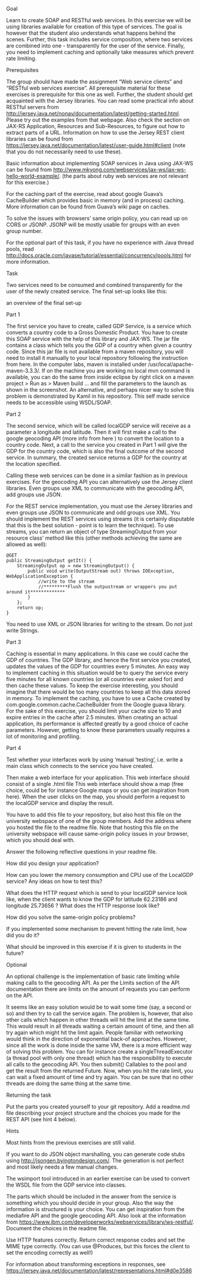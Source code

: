 Goal

Learn to create SOAP and RESTful web services. In this exercise we will be using libraries available for creation of this type of services. The goal is however that the student also understands what happens behind the scenes. Further, this task includes service composition, where two services are combined into one - transparently for the user of the service. Finally, you need to implement caching and optionally take measures which prevent rate limiting.

Prerequisites

The group should have made the assignment “Web service clients” and “RESTful web services exercise”. All prerequisite material for these exercises is prerequisite for this one as well. Further, the student should get acquainted with the Jersey libraries. You can read some practical info about RESTful servers from http://jersey.java.net/nonav/documentation/latest/getting-started.html. Please try out the examples from that webpage. Also check the section on JAX-RS Application, Resources and Sub-Resources, to figure out how to extract parts of a URL. Information on how to use the Jersey REST client libraries can be found from https://jersey.java.net/documentation/latest/user-guide.html#client (note that you do not necessarily need to use these).

Basic information about implementing SOAP services in Java using JAX-WS can be found from http://www.mkyong.com/webservices/jax-ws/jax-ws-hello-world-example/. (the parts about ruby web services are not relevant for this exercise.)

For the caching part of the exercise, read about google Guava’s CacheBuilder which provides basic in memory (and in process) caching. More information can be found from Guava’s wiki page on caches.

To solve the issues with browsers’ same origin policy, you can read up on CORS or JSONP. JSONP will be mostly usable for groups with an even group number.

For the optional part of this task, if you have no experience with Java thread pools, read http://docs.oracle.com/javase/tutorial/essential/concurrency/pools.html for more information.

Task

Two services need to be consumed and combined transparently for the user of the newly created service. The final set-up looks like this:

an overview of the final set-up

Part 1

The first service you have to create, called GDP Service, is a service which converts a country code to a Gross Domestic Product. You have to create this SOAP service with the help of this library and JAX-WS. The jar file contains a class which tells you the GDP of a country when given a country code. Since this jar file is not available from a maven repository, you will need to install it manually to your local repository following the instruction from here. In the computer labs, maven is installed under /usr/local/apache-maven-3.3.3/. If on the machine you are working no local mvn command is available, you can do the same from inside eclipse by right click on a maven project > Run as > Maven build … and fill the parameters to the launch as shown in the screenshot. An alternative, and perhaps nicer way to solve this problem is demonstrated by Kamil in his repository. This self made service needs to be accessible using WSDL/SOAP.

Part 2

The second service, which will be called localGDP service will receive as a parameter a longitude and latitude. Then it will first make a call to the google geocoding API (more info from here ) to convert the location to a country code. Next, a call to the service you created in Part 1 will give the GDP for the country code, which is also the final outcome of the second service. In summary, the created service returns a GDP for the country at the location specified.

Calling these web services can be done in a similar fashion as in previous exercises. For the geocoding API you can alternatively use the Jersey client libraries. Even groups use XML to communicate with the geocoding API, add groups use JSON.

For the REST service implementation, you must use the Jersey libraries and even groups use JSON to communicate and odd groups use XML. You should implement the REST services using streams (it is certainly disputable that this is the best solution - point is to learn the technique). To use streams, you can return an object of type StreamingOutput from your resource class’ method like this (other methods achieving the same are allowed as well):

    @GET
    public StreamingOutput getIt() {
        StreamingOutput op = new StreamingOutput() {
            public void write(OutputStream out) throws IOException, WebApplicationException {
                //write to the stream
                //*********Flush the outpustream or wrappers you put around it*************
            }
        };
        return op;
    }
You need to use XML or JSON libraries for writing to the stream. Do not just write Strings.

Part 3

Caching is essential in many applications. In this case we could cache the GDP of countries. The GDP library, and hence the first service you created, updates the values of the GDP for countries every 5 minutes. An easy way to implement caching in this situation would be to query the service every five minutes for all known countries (or all countries ever asked for) and then cache these values. To keep the exercise interesting, you should imagine that there would be too many countries to keep all this data stored in memory. To implement the caching, you have to use a Cache created by com.google.common.cache.CacheBuilder from the Google guava library. For the sake of this exercise, you should limit your cache size to 10 and expire entries in the cache after 2.5 minutes. When creating an actual application, its performance is affected greatly by a good choice of cache parameters. However, getting to know these parameters usually requires a lot of monitoring and profiling.

Part 4

Test whether your interfaces work by using ‘manual ‘testing’, i.e. write a main class which connects to the service you have created.

Then make a web interface for your application. This web interface should consist of a single .html file This web interface should show a map (free choice, could be for instance Google maps or you can get inspiration from here). When the user clicks on the map, you should perform a request to the localGDP service and display the result.

You have to add this file to your repository, but also host this file on the university webspace of one of the group members. Add the address where you hosted the file to the readme file. Note that hosting this file on the university webspace will cause same-origin policy issues in your browser, which you should deal with.

Answer the following reflective questions in your readme file.

How did you design your application?

How can you lower the memory consumption and CPU use of the LocalGDP service? Any ideas on how to test this?

What does the HTTP request which is send to your localGDP service look like, when the client wants to know the GDP for latitude 62.23186 and longitude 25.73656 ? What does the HTTP response look like?

How did you solve the same-origin policy problems?

If you implemented some mechanism to prevent hitting the rate limit, how did you do it?

What should be improved in this exercise if it is given to students in the future?

Optional

An optional challenge is the implementation of basic rate limiting while making calls to the geocoding API. As per the Limits section of the API documentation there are limits on the amount of requests you can perform on the API.

It seems like an easy solution would be to wait some time (say, a second or so) and then try to call the service again. The problem is, however, that also other calls which happen in other threads will hit the limit at the same time. This would result in all threads waiting a certain amount of time, and then all try again which might hit the limit again. People familiar with networking would think in the direction of exponential back-of approaches. However, since all the work is done inside the same VM, there is a more efficient way of solving this problem. You can for instance create a singleThreadExecutor (a thread pool with only one thread) which has the responsibility to execute all calls to the geocoding API. You then submit() Callables to the pool and get the result from the returned Future. Now, when you hit the rate limit, you can wait a fixed amount of time and try again. You can be sure that no other threads are doing the same thing at the same time.

Returning the task

Put the parts you created yourself to your git repository. Add a readme.md file describing your project structure and the choices you made for the REST API (see hint 4 below).

Hints

Most hints from the previous exercises are still valid.

If you want to do JSON object marshalling, you can generate code stubs using http://jsongen.byingtondesign.com/. The generation is not perfect and most likely needs a few manual changes.

The wsimport tool introduced in an earlier exercise can be used to convert the WSDL file from the GDP service into classes.

The parts which should be included in the answer from the service is something which you should decide in your group. Also the way the information is structured is your choice. You can get inspiration from the mediafire API and the google geocoding API. Also look at the information from https://www.ibm.com/developerworks/webservices/library/ws-restful/. Document the choices in the readme file.

Use HTTP features correctly. Return correct response codes and set the MIME type correctly. (You can use @Produces, but this forces the client to set the encoding correctly as well!)

For information about transforming exceptions in responses, see https://jersey.java.net/documentation/latest/representations.html#d0e3586
